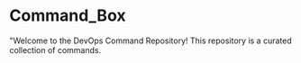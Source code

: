 # Command_Box
"Welcome to the DevOps Command Repository! This repository is a curated collection of commands.
